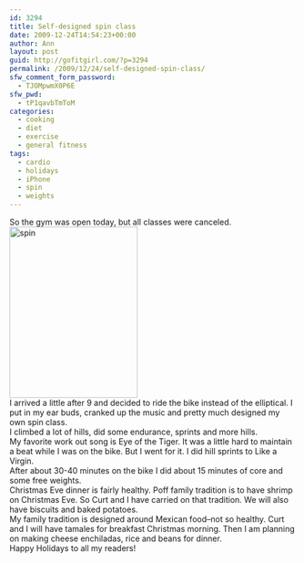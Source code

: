 ```yaml
---
id: 3294
title: Self-designed spin class
date: 2009-12-24T14:54:23+00:00
author: Ann
layout: post
guid: http://gofitgirl.com/?p=3294
permalink: /2009/12/24/self-designed-spin-class/
sfw_comment_form_password:
  - TJOMpwmX0P6E
sfw_pwd:
  - tP1qavbTmToM
categories:
  - cooking
  - diet
  - exercise
  - general fitness
tags:
  - cardio
  - holidays
  - iPhone
  - spin
  - weights
---
```

So the gym was open today, but all classes were canceled.<img class="alignleft size-medium wp-image-3295" title="spin" src="http://gofitgirl.com/blog/wp-content/uploads/2009/12/spin-225x300.jpg" alt="spin" width="225" height="300" />  
I arrived a little after 9 and decided to ride the bike instead of the elliptical. I put in my ear buds, cranked up the music and pretty much designed my own spin class.  
I climbed a lot of hills, did some endurance, sprints and more hills.  
My favorite work out song is Eye of the Tiger. It was a little hard to maintain a beat while I was on the bike. But I went for it. I did hill sprints to Like a Virgin.  
After about 30-40 minutes on the bike I did about 15 minutes of core and some free weights.  
Christmas Eve dinner is fairly healthy. Poff family tradition is to have shrimp on Christmas Eve. So Curt and I have carried on that tradition. We will also have biscuits and baked potatoes.  
My family tradition is designed around Mexican food&#8211;not so healthy. Curt and I will have tamales for breakfast Christmas morning. Then I am planning on making cheese enchiladas, rice and beans for dinner.  
Happy Holidays to all my readers!